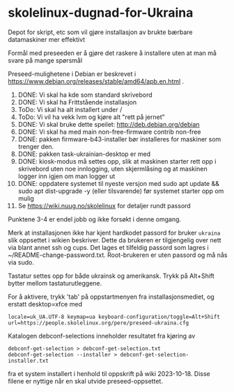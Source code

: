 # skolelinux-dugnad-for-Ukraina

Depot for skript, etc som vil gjøre installasjon av brukte bærbare datamaskiner mer effektivt

Formål med preseeden er å gjøre det raskere å installere uten at man må svare på mange spørsmål

Preseed-mulighetene i Debian er beskrevet i https://www.debian.org/releases/stable/amd64/apb.en.html .

1) DONE: Vi skal ha kde som standard skrivebord
2) DONE: Vi skal ha Frittstående installasjon
3) ToDo: Vi skal ha alt installert under /
4) ToDo: Vi vil ha vekk lvm og kjøre alt "rett på jernet"
5) DONE: Vi skal bruke dette speilet: http://deb.debian.org/debian
6) DONE: Vi skal ha med main non-free-firmware contrib non-free
7) DONE: pakken firmware-b43-installer bør installeres for maskiner som trenger den.
8) DONE: pakken task-ukrainian-desktop er med
9) DONE: kiosk-modus må settes opp, slik at maskinen starter rett opp i skrivebord
   uten noe innlogging, uten skjermlåsing og at maskinen logger inn igjen om man logger ut
10) DONE: oppdatere systemet til nyeste versjon med sudo apt update && sudo apt dist-upgrade -y (eller tilsvarende) før systemet starter opp om mulig
11) Se https://wiki.nuug.no/skolelinux for detaljer rundt passord

Punktene 3-4 er endel jobb og ikke forsøkt i denne omgang.

Merk at installasjonen ikke har kjent hardkodet passord for bruker `ukraina` slik
oppsettet i wikien beskriver.  Dette da brukeren er tilgjengelig over nett via
blant annet ssh og cups.  Det lages et tilfeldig passord som lagres i
~/README-change-password.txt. Root-brukeren er uten passord og må nås via sudo.

Tastatur settes opp for både ukrainsk og amerikansk.  Trykk på Alt+Shift bytter mellom
tastaturutleggene.

For å aktivere, trykk 'tab' på oppstartmenyen fra installasjonsmediet, og erstatt
desktop=xfce med

```
locale=uk_UA.UTF-8 keymap=ua keyboard-configuration/toggle=Alt+Shift url=https://people.skolelinux.org/pere/preseed-ukraina.cfg
```

Katalogen debconf-selections inneholder resultatet fra kjøring av

```
debconf-get-selection > debconf-get-selection.txt
debconf-get-selection --installer > debconf-get-selection-installer.txt
```

fra et system installert i henhold til oppskrift på wiki 2023-10-18.  Disse filene
er nyttige når en skal utvide preseed-oppsettet.
